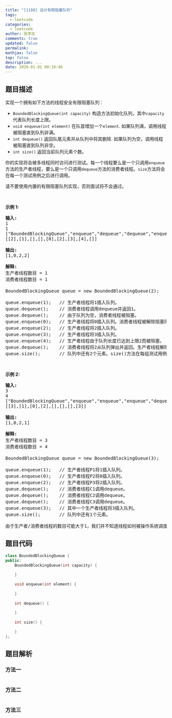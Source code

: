 ```yaml
---
title: "[1188] 设计有限阻塞队列"
tags:
  - leetcode
categories:
  - leetcode
author: 张学志
comments: true
updated: false
permalink:
mathjax: false
top: false
description: ...
date: 2020-01-01 00:19:48
---
```


## 题目描述

<p>实现一个拥有如下方法的线程安全有限阻塞队列：</p>

<ul>
	<li><code>BoundedBlockingQueue(int capacity)</code>&nbsp;构造方法初始化队列，其中<code>capacity</code>代表队列长度上限。</li>
	<li><code>void enqueue(int element)</code>&nbsp;在队首增加一个<code>element</code>. 如果队列满，调用线程被阻塞直到队列非满。</li>
	<li><code>int dequeue()</code>&nbsp;返回队尾元素并从队列中将其删除. 如果队列为空，调用线程被阻塞直到队列非空。</li>
	<li><code>int size()</code>&nbsp;返回当前队列元素个数。</li>
</ul>

<p>你的实现将会被多线程同时访问进行测试。每一个线程要么是一个只调用<code>enqueue</code>方法的生产者线程，要么是一个只调用<code>dequeue</code>方法的消费者线程。<code>size</code>方法将会在每一个测试用例之后进行调用。</p>

<p>请不要使用内置的有限阻塞队列实现，否则面试将不会通过。</p>

<p>&nbsp;</p>

<p><strong>示例 1:</strong></p>

<pre>
<strong>输入:</strong>
1
1
[&quot;BoundedBlockingQueue&quot;,&quot;enqueue&quot;,&quot;dequeue&quot;,&quot;dequeue&quot;,&quot;enqueue&quot;,&quot;enqueue&quot;,&quot;enqueue&quot;,&quot;enqueue&quot;,&quot;dequeue&quot;]
[[2],[1],[],[],[0],[2],[3],[4],[]]

<strong>输出:</strong>
[1,0,2,2]

<strong>解释:
</strong>生产者线程数目 = 1
消费者线程数目 = 1

BoundedBlockingQueue queue = new BoundedBlockingQueue(2);   // 使用capacity = 2初始化队列。

queue.enqueue(1);   // 生产者线程将1插入队列。
queue.dequeue();    // 消费者线程调用dequeue并返回1。
queue.dequeue();    // 由于队列为空，消费者线程被阻塞。
queue.enqueue(0);   // 生产者线程将0插入队列。消费者线程被解除阻塞同时将0弹出队列并返回。
queue.enqueue(2);   // 生产者线程将2插入队列。
queue.enqueue(3);   // 生产者线程将3插入队列。
queue.enqueue(4);   // 生产者线程由于队列长度已达到上限2而被阻塞。
queue.dequeue();    // 消费者线程将2从队列弹出并返回。生产者线程解除阻塞同时将4插入队列。
queue.size();       // 队列中还有2个元素。size()方法在每组测试用例最后调用。
</pre>

<p>&nbsp;</p>

<p><strong>示例 2:</strong></p>

<pre>
<strong>输入:</strong>
3
4
[&quot;BoundedBlockingQueue&quot;,&quot;enqueue&quot;,&quot;enqueue&quot;,&quot;enqueue&quot;,&quot;dequeue&quot;,&quot;dequeue&quot;,&quot;dequeue&quot;,&quot;enqueue&quot;]
[[3],[1],[0],[2],[],[],[],[3]]

<strong>输出:</strong>
[1,0,2,1]

<strong>解释:
</strong>生产者线程数目 = 3
消费者线程数目 = 4

BoundedBlockingQueue queue = new BoundedBlockingQueue(3);   // 使用capacity = 3初始化队列。

queue.enqueue(1);   // 生产者线程P1将1插入队列。
queue.enqueue(0);   // 生产者线程P2将0插入队列。
queue.enqueue(2);   // 生产者线程P3将2插入队列。
queue.dequeue();    // 消费者线程C1调用dequeue。
queue.dequeue();    // 消费者线程C2调用dequeue。
queue.dequeue();    // 消费者线程C3调用dequeue。
queue.enqueue(3);   // 其中一个生产者线程将3插入队列。
queue.size();       // 队列中还有1个元素。

由于生产者/消费者线程的数目可能大于1，我们并不知道线程如何被操作系统调度，即使输入看上去隐含了顺序。因此任意一种输出[1,0,2]或[1,2,0]或[0,1,2]或[0,2,1]或[2,0,1]或[2,1,0]都可被接受。</pre>


## 题目代码

```cpp
class BoundedBlockingQueue {
public:
    BoundedBlockingQueue(int capacity) {
        
    }
    
    void enqueue(int element) {
        
    }
    
    int dequeue() {
        
    }
    
    int size() {
        
    }
};
```

## 题目解析

### 方法一

```cpp

```

### 方法二

```cpp

```

### 方法三

```cpp

```

